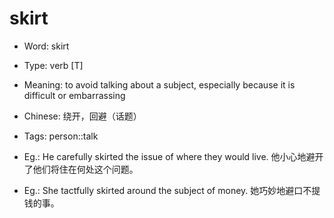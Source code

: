 # skirt

- Word: skirt

- Type: verb [T]
- Meaning: to avoid talking about a subject, especially because it is difficult or embarrassing
- Chinese: 绕开，回避（话题）
- Tags: person::talk
- Eg.: He carefully skirted the issue of where they would live. 他小心地避开了他们将住在何处这个问题。
- Eg.: She tactfully skirted around the subject of money. 她巧妙地避口不提钱的事。

